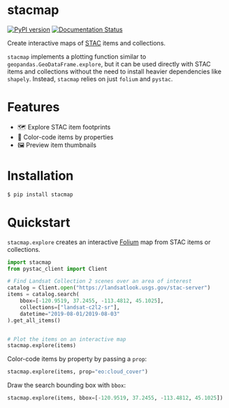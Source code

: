 # stacmap

[![PyPI version](https://badge.fury.io/py/stacmap.svg)](https://badge.fury.io/py/stacmap)
[![Documentation Status](https://readthedocs.org/projects/pip/badge/?version=stable)](https://pip.pypa.io/en/stable/?badge=stable)

Create interactive maps of [STAC](https://stacspec.org/) items and collections.

`stacmap` implements a plotting function similar to `geopandas.GeoDataFrame.explore`, but it can be used directly with STAC items and collections without the need to install heavier dependencies like `shapely`. Instead, `stacmap` relies on just `folium` and `pystac`.

# Features

- 🗺️ Explore STAC item footprints
- 🌈 Color-code items by properties
- 🖼️ Preview item thumbnails

# Installation

```bash
$ pip install stacmap
```

# Quickstart

`stacmap.explore` creates an interactive [Folium](https://python-visualization.github.io/folium/) map from STAC items or collections.

```python
import stacmap
from pystac_client import Client

# Find Landsat Collection 2 scenes over an area of interest
catalog = Client.open("https://landsatlook.usgs.gov/stac-server")
items = catalog.search(
    bbox=[-120.9519, 37.2455, -113.4812, 45.1025],
    collections=["landsat-c2l2-sr"],
    datetime="2019-08-01/2019-08-03"
).get_all_items()


# Plot the items on an interactive map
stacmap.explore(items)
```

Color-code items by property by passing a `prop`:

```python
stacmap.explore(items, prop="eo:cloud_cover")
```

Draw the search bounding box with `bbox`:

```python
stacmap.explore(items, bbox=[-120.9519, 37.2455, -113.4812, 45.1025])
```

